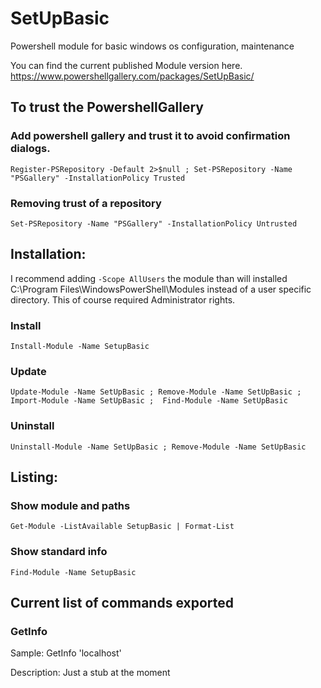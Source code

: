 # SetUpBasic
Powershell module for basic windows os configuration, maintenance

You can find the current published Module version here. https://www.powershellgallery.com/packages/SetUpBasic/

## To trust the PowershellGallery

### Add powershell gallery and trust it to avoid confirmation dialogs.
```
Register-PSRepository -Default 2>$null ; Set-PSRepository -Name "PSGallery" -InstallationPolicy Trusted
```

### Removing trust of a repository
```
Set-PSRepository -Name "PSGallery" -InstallationPolicy Untrusted
```

## Installation:
I recommend adding `-Scope AllUsers` the module than will installed C:\Program Files\WindowsPowerShell\Modules instead of a user specific directory. This of course required Administrator rights.

### Install
```
Install-Module -Name SetupBasic
```

### Update
```
Update-Module -Name SetUpBasic ; Remove-Module -Name SetUpBasic ; Import-Module -Name SetUpBasic ;  Find-Module -Name SetUpBasic
```

### Uninstall
```
Uninstall-Module -Name SetUpBasic ; Remove-Module -Name SetUpBasic
```



## Listing:

### Show module and paths
```
Get-Module -ListAvailable SetupBasic | Format-List
```

### Show standard info
```
Find-Module -Name SetupBasic
```

## Current list of commands exported

### GetInfo
Sample: GetInfo 'localhost'

Description: Just a stub at the moment



